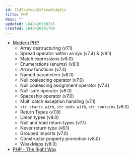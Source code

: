 ```yaml
---
id: 7ld7xufego2a7xvu0i4g9ix
title: PHP
desc: ""
updated: 1648426108785
created: 1648426001709
---
```


- [Modern PHP](https://dnlytras.com/blog/modern-php/)
  - Array destructuring (v7.1)
  - Spread operator within arrays (v7.4) & (v8.1)
  - Match expressions (v8.0)
  - Enumerations (enums) (v8.1)
  - Arrow functions (v7.4)
  - Named parameters (v8.0)
  - Null coalescing operator (v7.0)
  - Null coalescing assignment operator (v7.4)
  - Null-safe operator (v8.0)
  - Spaceship operator (v7.0)
  - Multi catch exception handling (v7.1)
  - `str_starts_with`, `str_ends_with`, `str_contains` (v8.0)
  - Return Types (v7.0)
  - Union types (v8.0)
  - Null and Void return types (v7.1)
  - Never return type (v8.1)
  - Grouped imports (v7.0)
  - Constructor property promotion (v8.0)
  - WeakMaps (v8.0)
- [PHP - The Right Way](https://phptherightway.com/)
